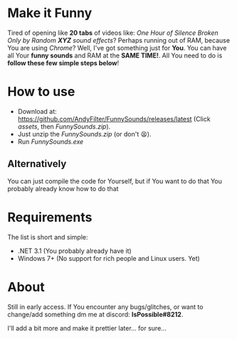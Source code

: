 # Make it Funny
Tired of opening like **20 tabs** of videos like: *One Hour of Silence Broken Only by Random **XYZ** sound effects*? Perhaps running out of RAM, because You are using *Chrome*?
Well, I've got something just for **You**. You can have all Your **funny sounds** and RAM at the **SAME TIME!**. All You need to do is **follow these few simple steps below**!

# How to use

 - Download at: https://github.com/AndyFilter/FunnySounds/releases/latest (Click *assets*, then *FunnySounds.zip*).
 - Just unzip the *FunnySounds.zip* (or don't 😫).
 - Run *FunnySounds.exe*
 
 ## Alternatively
 You can just compile the code for Yourself, but if You want to do that You probably already know how to do that

# Requirements
The list is short and simple:

 - .NET 3.1 (You probably already have it)
 - Windows 7+ (No support for rich people and Linux users. Yet)

# About
Still in early access. If You encounter any bugs/glitches, or want to change/add something dm me at discord: **IsPossible#8212**.

I'll add a bit more and make it prettier later... for sure...
